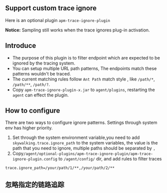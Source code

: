 ## Support custom trace ignore
Here is an optional plugin `apm-trace-ignore-plugin`

**Notice:**
Sampling still works when the trace ignores plug-in activation.

## Introduce
- The purpose of this plugin is to filter endpoint which are expected to be ignored by the tracing system.
- You can setup multiple URL path patterns, The endpoints match these patterns wouldn't be traced.
- The current matching rules follow `Ant Path` match style , like `/path/*`, `/path/**`, `/path/?`.
- Copy `apm-trace-ignore-plugin-x.jar` to `agent/plugins`, restarting the `agent` can effect the plugin.                                                                                                         

## How to configure
There are two ways to configure ignore patterns. Settings through system env has higher priority.
 1. Set through the system environment variable,you need to add `skywalking.trace.ignore_path` to the system variables, the value is the path that you need to ignore, multiple paths should be separated by `,`
 2. Copy`/agent/optional-plugins/apm-trace-ignore-plugin/apm-trace-ignore-plugin.config` to `/agent/config/` dir, and add rules to filter traces
```
trace.ignore_path=/your/path/1/**,/your/path/2/**
```

## 忽略指定的链路追踪


